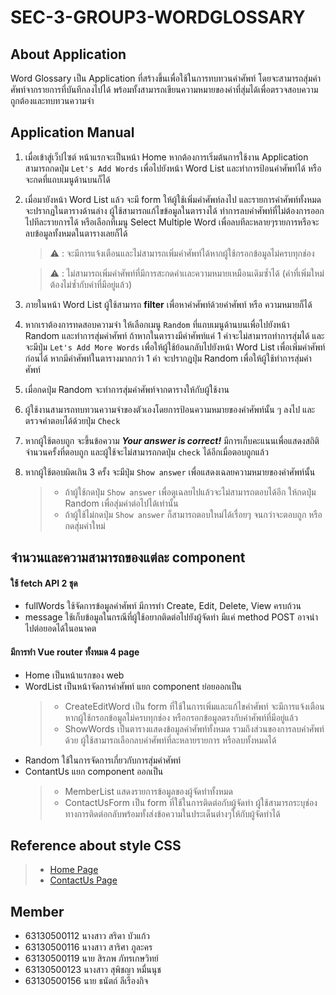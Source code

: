# SEC-3-GROUP3-WORDGLOSSARY

## About Application 
Word Glossary เป็น Application ที่สร้างขึ้นเพื่อใช้ในการทบทวนคำศัพท์ โดยจะสามารถสุ่มคำศัพท์จากรายการที่บันทึกลงไปได้ พร้อมทั้งสามารถเขียนความหมายของคำที่สุ่มได้เพื่อตรวจสอบความถูกต้องและทบทวนความจำ

## Application Manual
1. เมื่อเข้าสู่เว็ปไซต์ หน้าแรกจะเป็นหน้า Home หากต้องการเริ่มต้นการใช้งาน Application สามารถกดปุ่ม `Let's Add Words` เพื่อไปยังหน้า Word List และทำการป้อนคำศัพท์ได้ หรือจะกดที่แถบเมนูด้านบนก็ได้
2. เมื่อมายังหน้า Word List แล้ว จะมี form ให้ผู้ใช้เพิ่มคำศัพท์ลงไป และรายการคำศัพท์ทั้งหมดจะปรากฏในตารางด้านล่าง ผู้ใช้สามารถแก้ไขข้อมูลในตารางได้ ทำการลบคำศัพท์ที่ไม่ต้องการออกไปทีละรายการได้ หรือเลือกที่เมนู Select Multiple Word เพื่อลบทีละหลายๆรายการหรือจะลบข้อมูลทั้งหมดในตารางเลยก็ได้ 
    > &#9888; : จะมีการแจ้งเตือนและไม่สามารถเพิ่มคำศัพท์ได้หากผู้ใช้กรอกข้อมูลไม่ครบทุกช่อง
    
    > &#9888; : ไม่สามารถเพิ่มคำศัพท์ที่มีการสะกดคำเเละความหมายเหมือนเดิมซ้ำได้ (คำที่เพิ่มใหม่ต้องไม่ซ้ำกับคำที่มีอยู่แล้ว)
3. ภายในหน้า Word List ผู้ใช้สามารถ **filter** เพื่อหาคำศัพท์ด้วยคำศัพท์ หรือ ความหมายก็ได้
4. หากเราต้องการทดสอบความจำ ให้เลือกเมนู `Random` ที่แถบเมนูด้านบนเพื่อไปยังหน้า Random และทำการสุ่มคำศัพท์ ถ้าหากในตารางมีคำศัพท์แค่ 1 คำจะไม่สามารถทำการสุ่มได้ และจะมีปุ่ม `Let's Add More Words` เพื่อให้ผู้ใช้ย้อนกลับไปยังหน้า Word List เพื่อเพิ่มคำศัพท์ก่อนได้ หากมีคำศัพท์ในตารางมากกว่า 1 คำ จะปรากฎปุ่ม Random เพื่อให้ผู้ใช้ทำการสุ่มคำศัพท์
5. เมื่อกดปุ่ม Random จะทำการสุ่มคำศัพท์จากตารางให้กับผู้ใช้งาน
6. ผู้ใช้งานสามารถทบทวนความจำของตัวเองโดยการป้อนความหมายของคำศัพท์นั้น ๆ ลงไป และตรวจคำตอบได้ด้วยปุ่ม `Check`
7. หากผู้ใช้ตอบถูก จะขึ้นข้อความ ***Your answer is correct!***  มีการเก็บคะแนนเพื่อแสดงสถิติจำนวนครั้งที่ตอบถูก และผู้ใช้จะไม่สามารถกดปุ่ม `check` ได้อีกเมื่อตอบถูกแล้ว
8. หากผู้ใช้ตอบผิดเกิน 3 ครั้ง จะมีปุ่ม `Show answer` เพื่อแสดงเฉลยความหมายของคำศัพท์นั้น 
    > - ถ้าผู้ใช้กดปุ่ม `Show answer` เพื่อดูเฉลยไปแล้วจะไม่สามารถตอบได้อีก ให้กดปุ่ม Random เพื่อสุ่มคำต่อไปได้เท่านั้น
    > - ถ้าผู้ใช้ไม่กดปุ่ม `Show answer` ก็สามารถตอบใหม่ได้เรื่อยๆ จนกว่าจะตอบถูก หรือกดสุ่มคำใหม่

## จํานวนและความสามารถของแต่ละ component

#### ใช้ fetch API 2 ชุด
- fullWords ใช้จัดการข้อมูลคำศัพท์ มีการทำ Create, Edit, Delete, View ครบถ้วน
- message ใช้เก็บข้อมูลในกรณีที่ผู้ใช้อยากติดต่อไปยังผู้จัดทำ มีแค่ method POST อาจนำไปต่อยอดได้ในอนาคต

#### มีการทำ Vue router ทั้งหมด 4 page
- Home เป็นหน้าแรกของ web 
- WordList เป็นหน้าจัดการคำศัพท์ แยก component ย่อยออกเป็น
  > - CreateEditWord เป็น form ที่ใช้ในการเพิ่มและแก้ไขคำศัพท์ จะมีการแจ้งเตือนหากผู้ใช้กรอกข้อมูลไม่ครบทุกช่อง หรือกรอกข้อมูลตรงกับคำศัพท์ที่มีอยู่แล้ว
  > - ShowWords เป็นตารางแสดงข้อมูลคำศัพท์ทั้งหมด รวมถึงส่วนของการลบคำศัพท์ด้วย ผู้ใช้สามารถเลือกลบคำศัพท์ที่ละหลายรายการ หรือลบทั้งหมดได้
- Random ใช้ในการจัดการเกี่ยวกับการสุ่มคำศัพท์
- ContantUs แยก component ออกเป็น
  > - MemberList แสดงรายการข้อมูลของผู้จัดทำทั้งหมด
  > - ContactUsForm เป็น form ที่ใช้ในการติดต่อกับผู้จัดทำ ผู้ใช้สามารถระบุช่องทางการติดต่อกลับพร้อมทั้งส่งข้อความในประเด็นต่างๆให้กับผู้จัดทำได้

## Reference about style CSS
> - [Home Page](https://www.youtube.com/watch?v=lAOkx2yZESY&t=733s)
> - [ContactUs Page](https://www.youtube.com/watch?v=gggB0Nq5vBk&t=38s)

 
 
## Member
- 63130500112 นางสาว สริดา บัวแก้ว
- 63130500116 นางสาว สาริศา ภูละคร
- 63130500119 นาย สิรภพ ภัทรเกษวิทย์
- 63130500123 นางสาว สุพิชญา หมื่นนุช
- 63130500156 นาย ธนัตถ์ ลีเรืองกิจ

